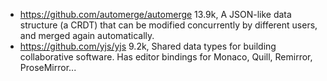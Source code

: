 - https://github.com/automerge/automerge 13.9k, A JSON-like data structure (a CRDT) that can be modified concurrently by different users, and merged again automatically.
- https://github.com/yjs/yjs 9.2k, Shared data types for building collaborative software. Has editor bindings for Monaco, Quill, Remirror, ProseMirror...
